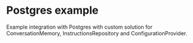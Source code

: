 # Postgres example

Example integration with Postgres with custom solution for ConversationMemory, InstructionsRepository and ConfigurationProvider.
